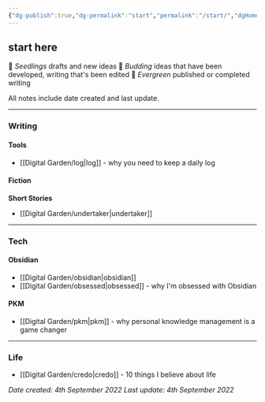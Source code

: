 ```yaml
---
{"dg-publish":true,"dg-permalink":"start","permalink":"/start/","dgHomeLink":true,"dgPassFrontmatter":false}
---
```



## start here

🌱 _Seedlings_ drafts and new ideas
🌿 _Budding_ ideas that have been developed, writing that's been edited
🌳 _Evergreen_ published or completed writing

All notes include date created and last update.

---

### Writing

#### Tools

- [[Digital Garden/log|log]] - why you need to keep a daily log

#### Fiction

**Short Stories**

- [[Digital Garden/undertaker|undertaker]]

---

### Tech

#### Obsidian

- [[Digital Garden/obsidian|obsidian]]
- [[Digital Garden/obsessed|obsessed]] - why I'm obsessed with Obsidian

#### PKM

- [[Digital Garden/pkm|pkm]] - why personal knowledge management is a game changer

---

### Life

- [[Digital Garden/credo|credo]] - 10 things I believe about life

*Date created: 4th September 2022*
*Last update: 4th September 2022*
